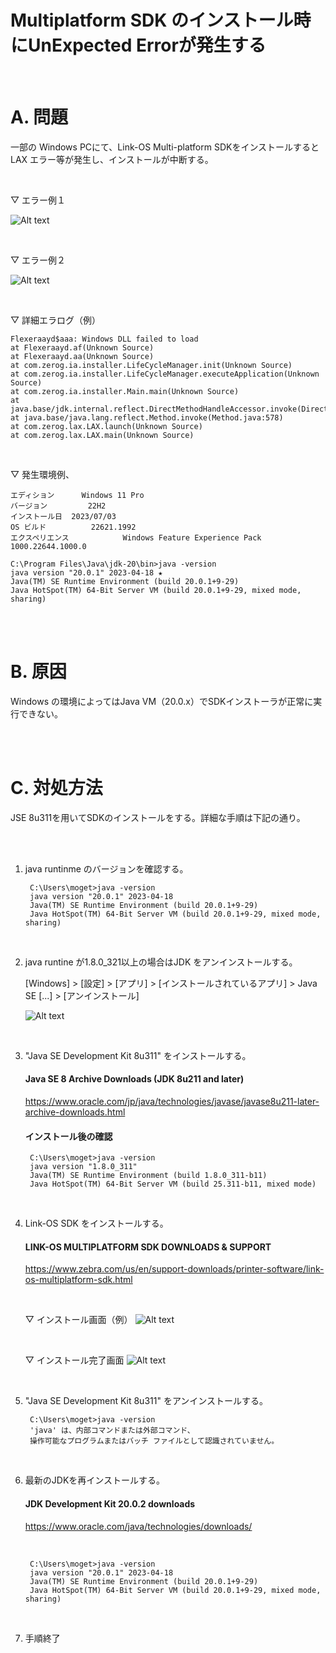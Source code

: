 #  Multiplatform SDK のインストール時にUnExpected Errorが発生する


<br>



# A. 問題

一部の Windows PCにて、Link-OS Multi-platform SDKをインストールするとLAX エラー等が発生し、インストールが中断する。

<br>


▽ エラー例１

![Alt text](image.png)

<br>


▽ エラー例２

![Alt text](image-1.png)

<br>


▽ 詳細エラログ（例）

    Flexeraayd$aaa: Windows DLL failed to load
    at Flexeraayd.af(Unknown Source)
    at Flexeraayd.aa(Unknown Source)
    at com.zerog.ia.installer.LifeCycleManager.init(Unknown Source)
    at com.zerog.ia.installer.LifeCycleManager.executeApplication(Unknown Source)
    at com.zerog.ia.installer.Main.main(Unknown Source)
    at java.base/jdk.internal.reflect.DirectMethodHandleAccessor.invoke(DirectMethodHandleAccessor.java:104)
    at java.base/java.lang.reflect.Method.invoke(Method.java:578)
    at com.zerog.lax.LAX.launch(Unknown Source)
    at com.zerog.lax.LAX.main(Unknown Source)

<br>


▽ 発生環境例、

    エディション      Windows 11 Pro
    バージョン         22H2
    インストール日  ‎2023/‎07/‎03
    OS ビルド          22621.1992
    エクスペリエンス            Windows Feature Experience Pack 1000.22644.1000.0
    
    C:\Program Files\Java\jdk-20\bin>java -version
    java version "20.0.1" 2023-04-18 ★
    Java(TM) SE Runtime Environment (build 20.0.1+9-29)
    Java HotSpot(TM) 64-Bit Server VM (build 20.0.1+9-29, mixed mode, sharing)

<br><br>

# B. 原因

Windows の環境によってはJava VM（20.0.x）でSDKインストーラが正常に実行できない。


<br><br>

# C. 対処方法

JSE 8u311を用いてSDKのインストールをする。詳細な手順は下記の通り。

<br><br>


1. java runtinme のバージョンを確認する。

        C:\Users\moget>java -version
        java version "20.0.1" 2023-04-18
        Java(TM) SE Runtime Environment (build 20.0.1+9-29)
        Java HotSpot(TM) 64-Bit Server VM (build 20.0.1+9-29, mixed mode, sharing)

    <br>

1. java runtine が1.8.0_321以上の場合はJDK をアンインストールする。

    [Windows] > [設定] > [アプリ] >  [インストールされているアプリ] > Java SE [...] > [アンインストール] 

    ![Alt text](image-6.png)

    <br>

1. "Java SE Development Kit 8u311" をインストールする。

    #### Java SE 8 Archive Downloads (JDK 8u211 and later)

    https://www.oracle.com/jp/java/technologies/javase/javase8u211-later-archive-downloads.html

    #### インストール後の確認

        C:\Users\moget>java -version
        java version "1.8.0_311"
        Java(TM) SE Runtime Environment (build 1.8.0_311-b11)
        Java HotSpot(TM) 64-Bit Server VM (build 25.311-b11, mixed mode)


    <br>

1. Link-OS SDK をインストールする。

    #### LINK-OS MULTIPLATFORM SDK DOWNLOADS & SUPPORT

    https://www.zebra.com/us/en/support-downloads/printer-software/link-os-multiplatform-sdk.html

    <br>

    ▽ インストール画面（例）
    ![Alt text](image-8.png)

    <br>

    ▽ インストール完了画面
    ![Alt text](image-4.png)

    <br>

1. "Java SE Development Kit 8u311"  をアンインストールする。

        C:\Users\moget>java -version
        'java' は、内部コマンドまたは外部コマンド、
        操作可能なプログラムまたはバッチ ファイルとして認識されていません。

    <br>

1. 最新のJDKを再インストールする。

    #### JDK Development Kit 20.0.2 downloads
    https://www.oracle.com/java/technologies/downloads/

    <br>

        C:\Users\moget>java -version
        java version "20.0.1" 2023-04-18
        Java(TM) SE Runtime Environment (build 20.0.1+9-29)
        Java HotSpot(TM) 64-Bit Server VM (build 20.0.1+9-29, mixed mode, sharing)



    <br>


1. 手順終了

    <br><br>
